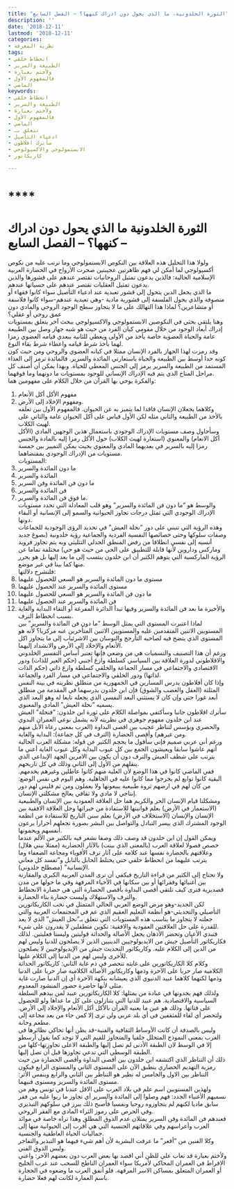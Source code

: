 ```yaml
---
title: "الثورة الخلدونية، ما الذي يحول دون ادراك كنهها؟ – الفصل السابع"
description: ''
date: '2018-12-11'
lastmod: '2018-12-11'
categories:
- نظرية المعرفة
tags:
- انحطاط خلقي
- الطبيعة والسرير
- ولأختم بعبارة
- فالمفهوم الأول
- الماضي
keywords:
- انحطاط خلقي
- الطبيعة والسرير
- ولأختم بعبارة
- فالمفهوم الأول
- الماضي
- تتعلق بـ
- ادعياء التأصيل
- سأترك افلاطون
- الابستمولوجي والاكسيولوجي
- كاريكاتور

---
```

# ****

# **الثورة الخلدونية ما الذي يحول دون ادراك كنهها؟ – الفصل السابع –**

ولولا هذا التحليل هذه العلاقة بين النكوص الابستمولوجي وما ترتب عليه من نكوص أكسيولوجي لما أمكن لي فهم ظاهرتين عجيبتين صحرت الأرواح في الحضارة العربية الإسلامية الحالية: فالذين يدعون تمثيل الروحانيات تقتصر عندهم على قشورها والذين يدعون تمثيل العقليات تقتصر عندهم على حسياتها عندهم.  
ما الذي يجعل الدين يتحول إلى قشور تعبدية عند ادعياء التأصيل سواء كانوا فقهاء أو متصوفة والذي يحول الفلسفة إلى قشورية مادية -وهي تعبدية عندهم-سواء كانوا فلاسفة أو متشاعرين؟ لماذا هذا التهالك على ما لا يتجاوز سطح الوجود الروحي والمادي دون عمق روحي أو عقلي؟  
وهنا يلتقي بحثي في النكوصين الابستمولوجي والاكسيولوجي ببحث آخر يتعلق بمستويات إدراك أبعاد الوجود من خلال مقومي كيان الفرد من حيث هو شبه جهاز وصل بين الطبيعة عامة والحياة العضوية خاصة يأخذ من الأولى ويعطي للثانية ببعدي قيامه العضوي رمزا لهما بأخذ شرط قيامه واعطاء شرط بقاء النوع.  
وقد رمزت لهذا الجهاز بالفرد الإنسان ممثلا في كيانه العضوي والروحي ومن حيث كون كونه حدا أوسط بين الطبيعة والحياة باستعارتي المائدة والسرير. فالمائدة ترمز إلى الغذاء المستمد من الطبيعة والسرير يرمز إلى الجنس المعطي للحياة. وبهذا يمكن أن أصنف كل مراحل المناخ الذي يتم فيه الإدراك الإنساني للوجود بمستويات ما دونهما وما فوقهما.  
والفكرة يوحي بها القرآن من خلال الكلام على مفهومين هما:   
1. مفهوم الأكل أكل الأنعام   
2. ومفهوم الإخلاد إلى الأرض.  
وكلاهما يجعلان الإنسان فاقدا لما يتميز به عن الحيوان. فالمفهوم الأول بين تعلقه بالأخذ من الطبيعة والثاني مثله لكن الأول قياس على أكل الحيوان عامة والثاني على لهيث الكلاب.  
وسأحاول وصف مستويات الإدراك الوجودي باستعمال هذين الوجهين المادي (الأكل أكل الانعام) والمعنوي (استعارة لهيث الكلاب) حول الأكل رمزا إليه بالمادة والجنس رمزا إليه بالسرير في بعديهما المادي والمعنوي بحيث يمكن التمييز بين خمسة مستويات من الإدراك الوجودي بمقتضاهما.  
المستويات:   
1. ما دون المائدة والسرير   
2. المائدة والسرير   
3. ما دون فن المائدة وفن السرير   
4. فن المائدة والسرير   
5. ما فوق فن المائدة والسرير.   
والوسط هو “ما دون فن المائدة والسرير” وهو قلب المعادلة التي تحدد مستويات الإدراك الوجودي التي تمثل درجات تجاوز الحيوانية والسمو إلى الإنسانية أو البقاء دونها.  
وهذه الرؤية التي تنبني على دور “نحلة العيش” في تحديد الرؤى الوجودية للجماعات وصفات سلوكها وحتى خصائصها النفسية الفردية والجماعية رؤية خلدونية (بصوغ جديد أنسبه إلى نفسي انطلاقا من رفض المنطق الجدلي التثليثي وبه يتم تجاوز فرويد وماركس وداروين لأنها قابلة للتطبيق على الحي من حيث هو حي) مختلفة تماما عن الرؤية الماركسية التي يتوهم الكثير أن ابن خلدون ينتسب إلى ما يعد إليها بل هو يحرر منها كما بينا في غير موضع.  
فلنشرح دلالتها:   
1. مستوى ما دون المائدة والسرير هو السعي للحصول عليهما   
2. مستوى المائدة والسرير عند الحصول عليهما   
3. ما دون فن المائدة والسرير هو السعي للحصول عليهما   
4. فن المائدة والسرير عند الحصول عليهما   
5. والأخيرة ما بعد فن المائدة والسرير وفيها تبدأ الدائرة المفرغة أو التقاء البداية والغاية بسبب انحطاط الترف.  
لماذا اعتبرت المستوى التي يمثل الوسط “ما دون فن المائدة والسرير” بين المستويين الاثنين المتقدمين عليه والمستويين الاثنين المتأخرين عنه مركزيا؟ لأنه هو المستوى الذي يتضح فيه لصاحبه التأرجح والنوسان بين الاشرئباب إلى ما يتجاوز اكل الأنعام والإخلاد إلى الأرض والانشداد إليهما.  
ورغم أن هذا التصنيف والتسميات هي من وضعي فإنها تعتبر أساس التفسير الخلدوني والافلاطوني لدورة العلاقة بين السياسي كسلطة وازع أجنبي (حكم الغير للذات) ودور الاقتصادي والاجتماعي في مسار الجماعة والخلقي كسلطة وازع ذاتي (حكم الذات لذاتها) ودور الخلقي والاجتماعي في مسار الفرد والجماعة.  
وإذا كان أفلاطون يدرس المسارين في الجمهورية من منطلق نظريته في بينة النفس المثلثة (العقل والغضب والشوق) فإن ابن خلدون يدرسهما في المقدمة من منطلق أبعد غورا حتى وإن كان لا يستثني البعد النفسي الذي يجعله تابعا له وهو البعد الذي يسميه “نحلة العيش” المادي والمعنوي.  
سأترك افلاطون جانبا وسأكتفي بمواصلة الكلام على ثورة ابن خلدون: “فنحلة” العيش عند ابن خلدون مفهوم جوهري في نظريته لأنه يشمل نوعي العمران البدوي والحضري ويؤسس لتناظر عجيب بين اقصى البداوة (العرب بمعنى رعاة الأبل منهم ومن غيرهم) وأقصى الحضارة (الترف في كل جماعة): البداية والغاية.  
ورغم أني عربي صميم فإني سأقول ما يحجم الكثير عن قوله: مشكلة العرب الحالية أنهم عاشوا سابقا ويعيشون الجمع بين كل عيوب البداية وكل عيوب الغاية أعني ما يترتب على شظف العيش والترف دون أن يكون بين الامرين الجهد الإبداعي الذي ينقلهم من الأول إلى الثاني وذلك في كل تاريخهم.  
ففي الماضي كانوا في هذا الوضع لأن العلية منهم كانوا عاطلين وغيرهم يخدمهم. البقية كانوا توابع لم يخرجوا مما كانوا عليه في الجاهلية. وهم اليوم في نفس الوضع: من كان لهم في ارضهم ثروة طبيعية يبيعونها ولا يعملون ومن ثم فليس لهم دور إنتاجي لا مادي ولا ثقافي يعالج مشكلتي الإنسان.  
ومشكلتا قيام الإنسان الحر والكريم هما حل العلاقة العمودية بين الإنسان والطبيعية (الاستعمار في الأرض) بعلم قوانينها للاستفادة من خيراتها وحل العلاقة الافقية بين الإنسان والإنسان (الاستخلاف في الأرض) بعلم سنن التاريخ للاستفادة من انظمة الوجود المشترك الذي ييسر التبادل والتواصل بين البشر بصورة تجعلهم أحرارا يرعون أنفسهم ويحمونها.  
ويمكن القول إن ابن خلدون قد وصف ذلك وصفا نشعر فيه بالكثير من الألم عندما خصص فصولا لعلاقة العرب (بالمعنى الذي بينت) بالآثار الحضارية (ممثلا ببني هلال) وعلاقتهم بالحضارة نفسها عند كلامه على آثار ترف الأقوياء ومجاعة الضعفاء وما يترتب عليهما من انحطاط خلقي حتى يختلط الحابل بالنابل و”تفسد كل معاني الإنسانية” (مصطلح خلدوني).  
ولا تحتاج إلى الكثير من قراءة التاريخ فيكفي أن ترى المدن العربية الكبرى والمقارنة بين أغنيائها وفقرائها أو بين سكانها في الأحياء المرفهة وفي ما حولها من مدن قصديرية فترى كيف تلتقي أقصى البداوة بأقصى الحضارة التي هي حضارة الانحطاط والترف والاستهلاك وليست حضارة بناء الحضارة.  
لكن الجديد-وهو مرض الوضع العربي الحالي المتمثل في نخب الكاريكاتورين التأصيلي والتحديثي-هو أنظمة التعليم العقيم الذي عم في المجتمعات العربية والتي جعلته لا يتجاوز ما يناسب هذه المستويات التي تتعلق بـ”نحل العيش” الذي لا يعد للقدرة على حل العلاقتين العمودية والافقية: تكوين متطفلين لا يقدرون على شيء.  
فتبدي الأعيان وتحضر الأذهان يجعل الأصالة والحداثة قوليتين وليستا فعليتين. لذلك فكاريكاتور التأصيل جيش من الايديولوجيين الدينيين الذين لا يصلحون للدنيا وليس لهم من الدين إلى الكلام عليه. وكاريكاتور التحديث جيش من الإيديولوجيين لا يصلحون للأخرى وليس لهم من الدنيا إلى الكلام عليها.  
وكلام كلا الكاريكاتورين على غايته تنحصر في ذم غاية الثاني: كاريكاتور الحداثة الكلامية صار حربا على الآخرة وذمها وكاريكاتور الأصالة الكلامية صار حربا على الدنيا وذمها لكنهما كلاهما عبيد الدنيوي الذي يعيشانه بنكهة الآخرة أي إن الدنيا صارت غاية مثلى لأنها حاضرة حضور المنشود المعدوم.  
ولذلك فهم يجدونها في عبادة من يمثلها: كلا الكاريكاتورين عبيد لمن بيدهم السلطة السياسية والاقتصادية. هم عبيد للدنيا التي يتنازلون على كل ما عداها ولو للحصول على فتاتها. وذلك هو عين ما يعنيه القرآن بالأكل أكل الأنعام والإخلاد إلى الأرض. ولتحضر أي لقاء للمثقفين في أي بلد عربي ولن ترى إلا كمن جاء من بعد مجاعة إلى مطعم وحانة.  
وليس بالصدفة أن كانت الأوساط الثقافية والفنية-قد يظن أنها تحاكي نظائرها في الغرب بمعنى النموذج المتحلل خلقيا والمتجاوز للقيم التي لا توجد كما يقول أرسطو إلا في الوسط لان الطبقة الأدنى لم تصل إليها والطبقة الاعلى تجاوزتها-كلها من الطبقة الوسطى التي تدعي تجاوزها قبل أن تصل إليها.  
ذلك أن التناظر الذي اكتشفه ابن خلدون بين أقصى البداوة وأقصى الحضارة من حيث رمزية التهديم الحضاري ينطبق الآن على المستوى الثاني والمستوى الرابع فيكون التناظر بين الاول والخامس له نظير هو التناظر بين الثاني والرابع وبنفس الأثر: مستوى المائدة والسرير ومستوى فنيهما.  
ولهذين المستويين اسم علم في بلاد العرب على الاقل عندنا في تونس وهم من نسميهم الأغنياء الجدد: فهم وصلوا إلى المائدة والسرير أي تجاوز ما ربوا عليه من فقر سابق ماديا لكنهم لم يتجاوزوه روحيا ونفسيا فأصبح ذلك يبرز في سلوكهم التبذيري وفي الحرص على رموز الثراء المادي مع الفقر الروحي.  
فعندهم فن المائدة وفن السرير يمثلان عدم الذوق المطلق وهذا تراه خاصة في موائد العرب وأعراسهم وفي علاقاتهم الجنسية التي هي أقرب إلى الحيوانية منها إلى جماليات الحياة العاطفية والجنسية.  
وكلا الفنين من “أقعر” ما عرفت البشرية لأن أهم شيء فيهما هو التبذير والتفاخر وليس الذوق الفني.  
ولأختم بعبارة قد تعاب علي للظن أني اقصد بها بعض العرب دون بعضهم الآخر: واعني الافراط في العمران المحاكي لأمريكا سواء العمران الناطح للسحب عند عرب الخليج أو العمران المتعلق بمساكن الاسر المرفهة. فلو أنفق العرب ما وضعوه في الحجارة باسم العمارة لكانت لهم فعلا حضارة.

###